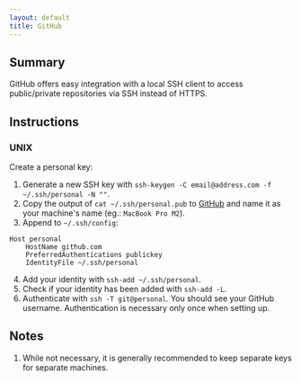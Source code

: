 ```yaml
---
layout: default
title: GitHub
---
```


## Summary

GitHub offers easy integration with a local SSH client to access public/private
repositories via SSH instead of HTTPS.

## Instructions

### UNIX

Create a personal key:

1. Generate a new SSH key with
   `ssh-keygen -C email@address.com -f ~/.ssh/personal -N ""`.
2. Copy the output of `cat ~/.ssh/personal.pub` to
   [GitHub](https://github.com/settings/ssh/new) and name it as your machine's
   name (eg.: `MacBook Pro M2`).
3. Append to `~/.ssh/config`:

```
Host personal
	HostName github.com
	PreferredAuthentications publickey
	IdentityFile ~/.ssh/personal
```

4. Add your identity with `ssh-add ~/.ssh/personal`.
5. Check if your identity has been added with `ssh-add -L`.
6. Authenticate with `ssh -T git@personal`. You should see your GitHub username.
   Authentication is necessary only once when setting up.

## Notes

1. While not necessary, it is generally recommended to keep separate keys for
   separate machines.
